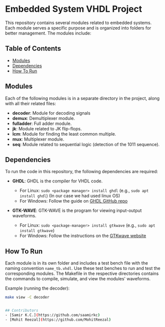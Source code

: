 # Embedded System VHDL Project

This repository contains several modules related to embedded systems. Each module serves a specific purpose and is organized into folders for better management. The modules include:

## Table of Contents
- [Modules](#modules)
- [Dependencies](#dependencies)
- [How To Run](#how-to-run)

## Modules
Each of the following modules is in a separate directory in the project, along with all their related files:

- **decoder**: Module for decoding signals
- **demux**: Demultiplexer module.
- **fulladder**: Full adder module.
- **jk**: Module related to JK flip-flops.
- **lcm**: Module for finding the least common multiple.
- **mux**: Multiplexer module.
- **seq**: Module related to sequential logic (detection of the 1011 sequence).

## Dependencies
To run the code in this repository, the following dependencies are required:

- **GHDL**: GHDL is the compiler for VHDL code.
  - For Linux: `sudo <package manager> install ghdl` (e.g., `sudo apt install ghdl`) (In our case we had used linux OS)
  - For Windows: Follow the guide on [GHDL GitHub repo](https://github.com/ghdl/ghdl)

- **GTK-WAVE**: GTK-WAVE is the program for viewing input-output waveforms.
  - For Linux: `sudo <package-manager> install gtkwave` (e.g., `sudo apt install gtkwave`)
  - For Windows: Follow the instructions on the [GTKwave website](https://gtkwave.sourceforge.net)

## How To Run
Each module is in its own folder and includes a test bench file with the naming convention `name_tb.vhdl`. Use these test benches to run and test the corresponding modules. The Makefile in the respective directories contains the commands to compile, simulate, and view the modules' waveforms.

Example (running the decoder):

```bash
make view -C decoder


## Contributors
- [Samir K.C.](https://github.com/saamirkc)
- [Mohit Reezal](https://github.com/MohitReezal)
